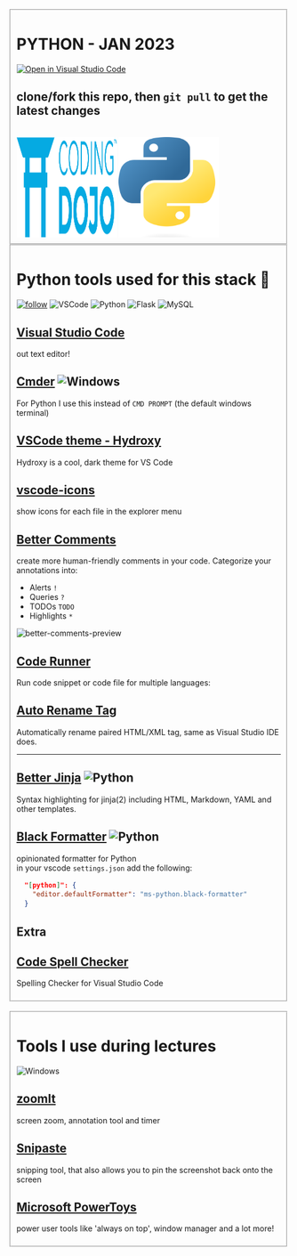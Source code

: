 <fieldset>

# PYTHON - JAN 2023

[![Open in Visual Studio Code](https://img.shields.io/badge/open%20in%20vscode-blue??style=for-the-badge&logo=visualstudiocode)](https://open.vscode.dev//Dalihamrouni/python_ft_july_2023)


## clone/fork this repo, then `git pull` to get the latest changes

<br/>

<img src="https://github.com/Dalihamrouni/git_assets/blob/1d218fe43c3f241a90113a462c3f890fe59c172e/CD_Horizontal_Logo_Blue.png" alt="Coding Dojo Logo" width="180" height="180">


<img src="https://github.com/Dalihamrouni/git_assets/blob/1d218fe43c3f241a90113a462c3f890fe59c172e/Python-logo.png" alt="Python logo" width="180" height="180">
</fieldset >

<fieldset>

# Python tools used for this stack 🐍

<!-- FOLLOW -->
[![follow](https://img.shields.io/github/followers/jupiterorbita.svg?style=social&label=Follow&maxAge=2592000)](https://github.com/jupiterorbita) ![VSCode](https://img.shields.io/badge/Visual_Studio_Code-0078D4?style=for-the-badge&logo=visual%20studio%20code&logoColor=white) ![Python](https://img.shields.io/badge/Python-14354C?style=for-the-badge&logo=python&logoColor=f6d766) ![Flask](https://img.shields.io/badge/Flask-000000?style=for-the-badge&logo=flask&logoColor=white) ![MySQL](https://img.shields.io/badge/MySQL-005C84?style=for-the-badge&logo=mysql&logoColor=white) 
<!-- ![MySQL](https://img.shields.io/badge/MySQL-00000F?style=for-the-badge&logo=mysql&logoColor=white) -->
<!-- # ![Visual Studio Code](https://img.shields.io/badge/Visual%20Studio%20Code-0078d7.svg?style=for-the-badge&logo=visual-studio-code&logoColor=white) VSCode extensions I use -->


## [Visual Studio Code](https://code.visualstudio.com/)
out text editor!

## [Cmder](https://cmder.app/) ![Windows](https://img.shields.io/badge/Windows-0078D6?style=for-the-badge&logo=windows&logoColor=white)
For Python I use this instead of `CMD PROMPT` (the default windows terminal)

## [VSCode theme - Hydroxy](https://marketplace.visualstudio.com/items?itemName=VirejDasani.hydroxy)
Hydroxy is a cool, dark theme for VS Code

## [vscode-icons](https://marketplace.visualstudio.com/items?itemName=vscode-icons-team.vscode-icons)
show icons for each file in the explorer menu

## [Better Comments](https://marketplace.visualstudio.com/items?itemName=aaron-bond.better-comments)
create more human-friendly comments in your code.
Categorize your annotations into:

- Alerts `!`
- Queries `?`
- TODOs `TODO`
- Highlights `*`

![better-comments-preview](https://raw.githubusercontent.com/aaron-bond/better-comments/084a906e73a3ca96d5319441714be8e3a2a8c385/images/better-comments.PNG)

## [Code Runner](https://marketplace.visualstudio.com/items?itemName=formulahendry.code-runner) 
Run code snippet or code file for multiple languages:

## [Auto Rename Tag](https://marketplace.visualstudio.com/items?itemName=formulahendry.auto-rename-tag)
Automatically rename paired HTML/XML tag, same as Visual Studio IDE does.

<hr>

## [Better Jinja](https://marketplace.visualstudio.com/items?itemName=samuelcolvin.jinjahtml) ![Python](https://img.shields.io/badge/python-3670A0?style=for-the-badge&logo=python&logoColor=ffdd54)
Syntax highlighting for jinja(2) including HTML, Markdown, YAML and other templates.


## [Black Formatter](https://marketplace.visualstudio.com/items?itemName=ms-python.black-formatter) ![Python](https://img.shields.io/badge/python-3670A0?style=for-the-badge&logo=python&logoColor=ffdd54)
opinionated formatter for Python <br>
in your vscode `settings.json` add the following:
```json
  "[python]": {
    "editor.defaultFormatter": "ms-python.black-formatter"
  }
```
## Extra


## [Code Spell Checker](https://marketplace.visualstudio.com/items?itemName=streetsidesoftware.code-spell-checker)
Spelling Checker for Visual Studio Code
</fieldset>
<br/>
<fieldset>

# Tools I use during lectures

![Windows](https://img.shields.io/badge/Windows-0078D6?style=for-the-badge&logo=windows&logoColor=white)
## [zoomIt](https://learn.microsoft.com/en-us/sysinternals/downloads/zoomit)
screen zoom, annotation tool and timer

## [Snipaste](https://www.snipaste.com/)
snipping tool, that also allows you to pin the screenshot back onto the screen

## [Microsoft PowerToys](https://learn.microsoft.com/en-us/windows/powertoys/)
power user tools like 'always on top', window manager and a lot more!
</fieldset>
